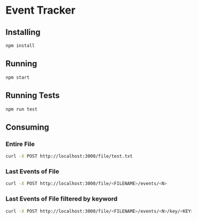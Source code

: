 # Event Tracker

## Installing

```npm install```

## Running 
```npm start```

## Running Tests
```npm run test```

## Consuming 

### Entire File
```bash
curl -X POST http://localhost:3000/file/test.txt
```

### Last <N> Events of File <FILENAME> 
```bash
curl -X POST http://localhost:3000/file/<FILENAME>/events/<N>
```

### Last <N> Events of File <FILENAME> filtered by keyword <KEY>
```bash
curl -X POST http://localhost:3000/file/<FILENAME>/events/<N>/key/<KEY>
```
